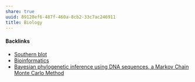 ```yaml
---
share: true
uuid: 89120ef6-487f-460a-8cb2-33c7ac246911
title: Biology
---
```

#### Backlinks

* [Southern blot](/3614cc64-2e0d-44de-8d74-4ca158475ad6)
* [Bioinformatics](/1195f8b1-1e29-4968-85db-2b735db6de3d)
* [Bayesian phylogenetic inference using DNA sequences, a Markov Chain Monte Carlo Method](/0a3f987c-1f17-4ed3-ba9a-cc6a88399276)